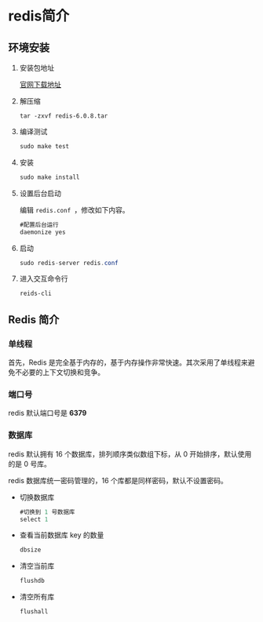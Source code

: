 # redis简介

## 环境安装

1. 安装包地址

   [官网下载地址](https://download.redis.io/releases/?_ga=2.74174546.195969673.1626310217-1876671789.1626310217)

2. 解压缩

   ```shell
   tar -zxvf redis-6.0.8.tar 
   ```

3. 编译测试

   ```java
   sudo make test
   ```

4. 安装

   ```java
   sudo make install
   ```

5. 设置后台启动

   编辑 `redis.conf `，修改如下内容。

   ```java
   #配置后台运行
   daemonize yes
   ```

6. 启动 

   ```java
   sudo redis-server redis.conf
   ```

7. 进入交互命令行

   ```
   reids-cli
   ```

## Redis 简介

### 单线程

首先，Redis 是完全基于内存的，基于内存操作非常快速。其次采用了单线程来避免不必要的上下文切换和竞争。

### 端口号

redis 默认端口号是 **6379**

### 数据库

redis 默认拥有 16 个数据库，排列顺序类似数组下标，从 0 开始排序，默认使用的是 0 号库。

redis 数据库统一密码管理的，16 个库都是同样密码，默认不设置密码。

- 切换数据库

  ```java
  #切换到 1 号数据库
  select 1
  ```

- 查看当前数据库 key 的数量

  ```java
  dbsize
  ```

- 清空当前库

  ```java
  flushdb
  ```

- 清空所有库

  ```java
  flushall
  ```

